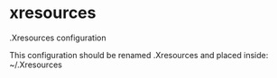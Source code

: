 # xresources
.Xresources configuration

This configuration should be renamed .Xresources and placed inside: ~/.Xresources
